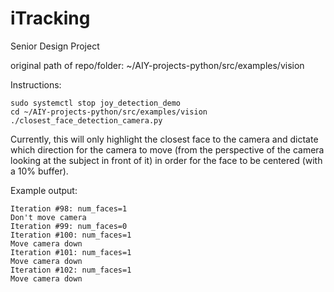 # iTracking
Senior Design Project

original path of repo/folder: ~/AIY-projects-python/src/examples/vision

Instructions:
```
sudo systemctl stop joy_detection_demo
cd ~/AIY-projects-python/src/examples/vision
./closest_face_detection_camera.py
```

Currently, this will only highlight the closest face to the camera and dictate which direction for the camera to move (from the perspective of the camera looking at the subject in front of it) in order for the face to be centered (with a 10% buffer).

Example output:
```
Iteration #98: num_faces=1
Don't move camera
Iteration #99: num_faces=0
Iteration #100: num_faces=1
Move camera down
Iteration #101: num_faces=1
Move camera down
Iteration #102: num_faces=1
Move camera down
```
